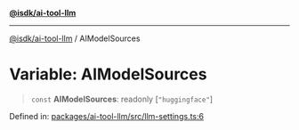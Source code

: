 [**@isdk/ai-tool-llm**](../README.md)

***

[@isdk/ai-tool-llm](../globals.md) / AIModelSources

# Variable: AIModelSources

> `const` **AIModelSources**: readonly \[`"huggingface"`\]

Defined in: [packages/ai-tool-llm/src/llm-settings.ts:6](https://github.com/isdk/ai-tool-llm.js/blob/780a1d1c86b3c56efc274a930a7b482fc2c1a2a1/src/llm-settings.ts#L6)

